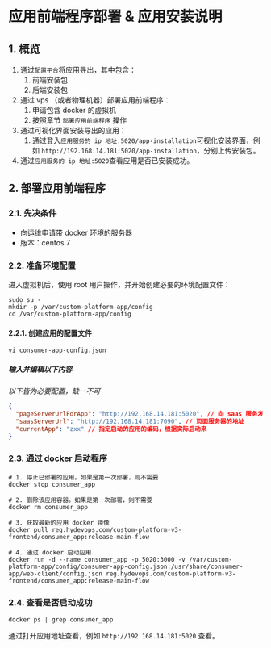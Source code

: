 # 应用前端程序部署 & 应用安装说明

## 1. 概览

1. 通过`配置平台`将应用导出，其中包含：
   1. 前端安装包
   2. 后端安装包
2. 通过 vps （或者物理机器）部署应用前端程序：
   1. 申请包含 docker 的虚拟机
   2. 按照章节 `部署应用前端程序` 操作
3. 通过可视化界面安装导出的应用：
   1. 通过登入`应用服务的 ip 地址:5020/app-installation`可视化安装界面，例如 `http://192.168.14.181:5020/app-installation`，分别上传安装包。
4. 通过`应用服务的 ip 地址:5020`查看应用是否已安装成功。

## 2. 部署应用前端程序

### 2.1. 先决条件

- 向运维申请带 docker 环境的服务器
- 版本：centos 7

### 2.2. 准备环境配置

进入虚拟机后，使用 root 用户操作，并开始创建必要的环境配置文件：

```shell
sudo su -
mkdir -p /var/custom-platform-app/config
cd /var/custom-platform-app/config
```

#### 2.2.1. 创建应用的配置文件

```shell
vi consumer-app-config.json
```

##### 输入并编辑以下内容

_以下皆为必要配置，缺一不可_

```json
{
  "pageServerUrlForApp": "http://192.168.14.181:5020", // 向 saas 服务发送请求的地址
  "saasServerUrl": "http://192.168.14.181:7090", // 页面服务器的地址
  "currentApp": "zxx" // 指定启动的应用的编码，根据实际启动来
}
```

### 2.3. 通过 docker 启动程序

```shell
# 1. 停止已部署的应用。如果是第一次部署，则不需要
docker stop consumer_app

# 2. 删除该应用容器。如果是第一次部署，则不需要
docker rm consumer_app

# 3. 获取最新的应用 docker 镜像
docker pull reg.hydevops.com/custom-platform-v3-frontend/consumer_app:release-main-flow

# 4. 通过 docker 启动应用
docker run -d --name consumer_app -p 5020:3000 -v /var/custom-platform-app/config/consumer-app-config.json:/usr/share/consumer-app/web-client/config.json reg.hydevops.com/custom-platform-v3-frontend/consumer_app:release-main-flow
```

### 2.4. 查看是否启动成功

```shell
docker ps | grep consumer_app
```

通过打开应用地址查看，例如 `http://192.168.14.181:5020` 查看。
